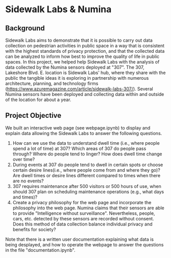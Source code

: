 # Sidewalk Labs & Numina
## Background
Sidewalk Labs aims to demonstrate that it is possible to carry out data collection on pedestrian activities in public space in a way that is consistent with the highest standards of privacy protection, and that the collected data can be analyzed to inform how best to improve the quality of life in public spaces.
In this project, we helped help Sidewalk Labs with the analysis of data collected by the Numina sensors deployed at "307". The 307, Lakeshore Blvd. E. location is Sidewalk Labs' hub, where they share with the public the tangible ideas it is exploring in partnership with numerous architecture, planning, and technology firms (https://www.azuremagazine.com/article/sidewalk-labs-307/). Several Numina sensors have been deployed and collecting data within and outside of the location for about a year.
## Project Objective
We built an interactive web page (see webpage.ipynb) to display and explain data allowing the Sidewalk Labs to answer the following questions.
1. How can we use the data to understand dwell time (i.e., where people spend a lot of time) at 307? Which areas of 307 do people pass through? Where do people tend to linger? How does dwell time change over time?
2. During events at 307 do people tend to dwell in certain spots or choose certain desire lines(i.e., where people come from and where they go)? Are dwell times or desire lines different compared to times when there are no events?
3. 307 requires maintenance after 500 visitors or 500 hours of use, when should 307 plan on scheduling maintenance operations (e.g., what days and times)?
4. Create a privacy philosophy for the web page and incorporate the philosophy into the web page. Numina claims that their sensors are able to provide "Intelligence without surveillance". Nevertheless, people, cars, etc. detected by these sensors are recorded without consent. Does this method of data collection balance individual privacy and benefits for society?

Note that there is a written user documentation explaining what data is being desplayed, and how to operate the webpage to answer the questions in the file "documentation.ipynb".

